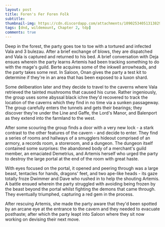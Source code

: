 ```yaml
---
layout: post
title: Foren's Fer Foren Folk
subtitle: 
thumbnail-img: https://cdn.discordapp.com/attachments/1090253405131382934/1093155283712364665/qtd2avR.png
tags: [dnd, wildemount, Chapter 2, tdp]
comments: true
--- 
```

 
Deep in the forest, the party goes toe to toe with a tortured and infected Vala and 3 bulezau.  After a brief exchange of blows, they are dispatched and Vala is captured and returned to his bed.  A brief conversation with Deja ensues wherein the party learns Artemis had been tracking something to do with the mage's guild.  Berte acquires some of the inkwell arrowheads, and the party takes some rest.  In Saloon, Onan gives the party a test kit to determine if they're in an area that has been exposed to a luxon shard. 

Some deliberation later and they decide to travel to the caverns where Vala retrieved the tainted mushrooms that caused his curse.  Rather ingeniously, the group uses some abyssal black ichre they'd recovered to track the location of the caverns which they find in no time via a sunken passageway.  The group carefully enters the tunnels and gets their bearings; they discover they're under the Line and Gaffe, the Lord's Manor, and Balenport as they extend into the farmland to the west.

After some scouring the group finds a door with a very new lock - a stark contrast to the other features of the cavern - and decide to enter.  They find a series of rooms and hallways of a smugglers hideout comprised of an armory, a records room, a storeroom, and a dungeon.  The dungeon itself contained some surprises: the abandoned body of a merchant's guild member, an emaciated Demetrius, and Artemis herself who urged the party to destroy the large portal at the end of the room with great haste.

With eyes focused on the portal, it opened and peering through was a large beast, tentacles for hands, dragons' feet, and two ape-like heads - its gaze totally froze Dwimmer and Dave who rushed in to help the shouting Artemis.  A battle ensued wherein the party struggled with avoiding being frozen by the beast beyond the portal whilst fighting the demons that came through.  They eventually triumphed, capturing a red gem in the process. 

After rescuing Artemis, she made the party aware that they'd been spotted by an arcane eye at the entrance to the cavern and they needed to evacuate posthaste; after which the party leapt into Saloon where they sit now working on devising their next move.

